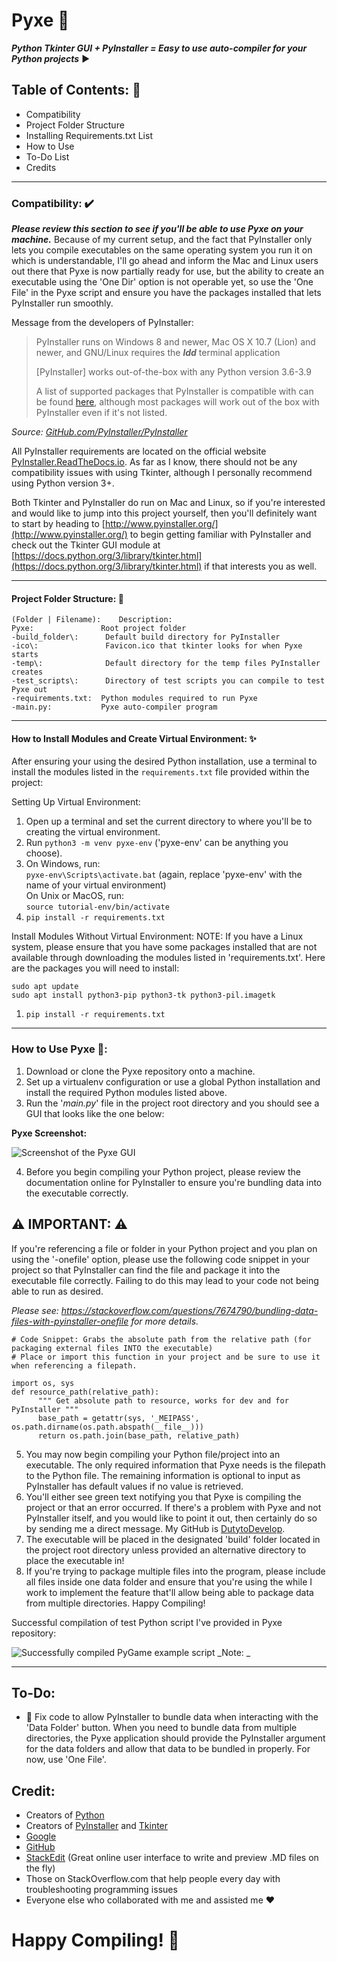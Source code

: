 # Pyxe 🧚
***Python Tkinter GUI  + PyInstaller = Easy to use auto-compiler for your Python projects*** ▶️
 

## Table of Contents: 🤖
 - Compatibility
 - Project Folder Structure
 - Installing Requirements.txt List
 - How to Use
 - To-Do List
 - Credits

---

### Compatibility: ✔️
***Please review this section to see if you'll be able to use Pyxe on your machine.***
Because of my current setup, and the fact that PyInstaller only lets you compile executables on the same operating system you run it on which is understandable, I'll go ahead and inform the Mac and Linux users out there that Pyxe is now partially ready for use, but the ability to create an executable using the 'One Dir' option is not operable yet, so use the 'One File' in the Pyxe script and ensure you have the packages installed that lets PyInstaller run smoothly.

Message from the developers of PyInstaller:

> PyInstaller runs on Windows 8 and newer, Mac OS X 10.7 (Lion) and
> newer, and GNU/Linux requires the ***ldd*** terminal application
> 
> [PyInstaller] works out-of-the-box with any Python version 3.6-3.9
>
> A list of supported packages that PyInstaller is compatible with can be found [here](https://github.com/pyinstaller/pyinstaller/wiki/Supported-Packages), although most 
> packages will work out of the box with PyInstaller even if it's not listed.

*Source: [GitHub.com/PyInstaller/PyInstaller](https://github.com/pyinstaller/pyinstaller/tree/e20e74c03768d432d48665b8ef1e02511b16e4be)*
 
All PyInstaller requirements are located on the official website [PyInstaller.ReadTheDocs.io](https://pyinstaller.readthedocs.io/en/stable/requirements.html). As far as I know, there should not be any compatibility issues with using Tkinter, although I personally recommend using Python version 3+.

Both Tkinter and PyInstaller do run on Mac and Linux, so if you're interested and would like to jump into this project yourself, then you'll definitely want to start by heading to [http://www.pyinstaller.org/](http://www.pyinstaller.org/) to begin getting familiar with PyInstaller and check out the Tkinter GUI module at [https://docs.python.org/3/library/tkinter.html](https://docs.python.org/3/library/tkinter.html) if that interests you as well.

---

#### Project Folder Structure: 🐍
    (Folder | Filename):    Description:
    Pyxe:               Root project folder  
    -build_folder\:      Default build directory for PyInstaller  
    -ico\:               Favicon.ico that tkinter looks for when Pyxe starts  
    -temp\:              Default directory for the temp files PyInstaller creates  
    -test_scripts\:      Directory of test scripts you can compile to test Pyxe out  
    -requirements.txt:  Python modules required to run Pyxe  
    -main.py:           Pyxe auto-compiler program

---

#### How to Install Modules and Create Virtual Environment: ✨
After ensuring your using the desired Python installation, use a terminal to install the modules listed in the `requirements.txt` file provided within the project:

Setting Up Virtual Environment:
 1. Open up a terminal and set the current directory to where you'll be to creating the virtual environment. 
 2. Run `python3 -m venv pyxe-env` ('pyxe-env' can be anything you choose).
 3. On Windows, run: \
    `pyxe-env\Scripts\activate.bat` (again, replace 'pyxe-env' with the name of your virtual environment) \
    On Unix or MacOS, run: \
    `source tutorial-env/bin/activate`
 4. `pip install -r requirements.txt`

Install Modules Without Virtual Environment:
   NOTE: If you have a Linux system, please ensure that you have some packages installed that are not available through downloading the modules listed in 'requirements.txt'. Here are the packages you will need to install:
 ```
 sudo apt update
 sudo apt install python3-pip python3-tk python3-pil.imagetk
 ```
 1. `pip install -r requirements.txt`

---

### How to Use Pyxe 💫:

 1. Download or clone the Pyxe repository onto a machine.
 2. Set up a virtualenv configuration or use a global Python installation and install the required Python modules listed above.
 3. Run the '*main.py*' file in the project root directory and you should see a GUI that looks like the one below:

**Pyxe Screenshot:**

![Screenshot of the Pyxe GUI](https://github.com/DutytoDevelop/Pyxe/blob/main/test_scripts/Successful%20Builds/Pyxe_v2.PNG)

4. Before you begin compiling your Python project, please review the documentation online for PyInstaller to ensure you're bundling data into the executable correctly.


  **⚠️ IMPORTANT: ⚠️**
  --
If you're referencing a file or folder in your Python project and you plan on using the '-onefile' option, please use the following code snippet in your project so that PyInstaller can find the file and package it into the executable file correctly. Failing to do this may lead to your code not being able to run as desired.  

_Please see: https://stackoverflow.com/questions/7674790/bundling-data-files-with-pyinstaller-onefile for more details._

    # Code Snippet: Grabs the absolute path from the relative path (for packaging external files INTO the executable)  
    # Place or import this function in your project and be sure to use it when referencing a filepath. 
    
    import os, sys  
    def resource_path(relative_path):  
          """ Get absolute path to resource, works for dev and for PyInstaller """  
          base_path = getattr(sys, '_MEIPASS', os.path.dirname(os.path.abspath(__file__)))  
          return os.path.join(base_path, relative_path)
    
5. You may now begin compiling your Python file/project into an executable. The only required information that Pyxe needs is the filepath to the Python file. The remaining information is optional to input as PyInstaller has default values if no value is retrieved.
6. You'll either see green text notifying you that Pyxe is compiling the project or that an error occurred. If there's a problem with Pyxe and not PyInstaller itself, and you would like to point it out, then certainly do so by sending me a direct message. My GitHub is [DutytoDevelop](https://www.GitHub.com/DutytoDevelop/).
7. The executable will be placed in the designated 'build' folder located in the project root directory unless provided an alternative directory to place the executable in! 
8. If you're trying to package multiple files into the program, please include all files inside one data folder and ensure that you're using the while I work to implement the feature that'll allow being able to package data from multiple directories. Happy Compiling!

Successful compilation of test Python script I've provided in Pyxe repository:

![Successfully compiled PyGame example script](https://github.com/DutytoDevelop/Pyxe/blob/main/test_scripts/Successful%20Builds/Pyxe_Success_v2.PNG)
_Note: _

---

## To-Do:

 - 🚧 Fix code to allow PyInstaller to bundle data when interacting with the 'Data Folder' button. When you need to bundle data from multiple directories, the Pyxe application should provide the PyInstaller argument for the data folders and allow that data to be bundled in properly. For now, use 'One File'. 

## Credit:

- Creators of [Python](https://www.python.org/)
- Creators of [PyInstaller](https://pyinstaller.readthedocs.io/) and [Tkinter](https://wiki.python.org/moin/TkInter)
- [Google](https://www.Google.com/)
- [GitHub](https://github.com/)
- [StackEdit](https://stackedit.io/) (Great online user interface to write and preview .MD files on the fly)
- Those on StackOverflow.com that help people every day with troubleshooting programming issues
- Everyone else who collaborated with me and assisted me ❤️


# Happy Compiling! 🎅
